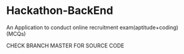 # Hackathon-BackEnd
An Application to conduct  online recruitment exam(aptitude+coding)(MCQs)

CHECK BRANCH MASTER FOR SOURCE CODE
